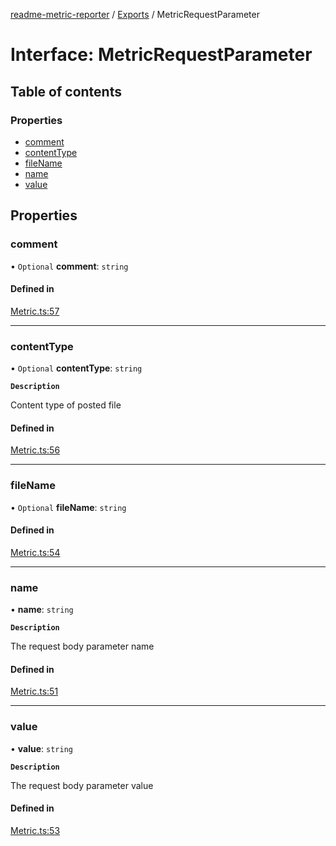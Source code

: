 [readme-metric-reporter](../README.md) / [Exports](../modules.md) / MetricRequestParameter

# Interface: MetricRequestParameter

## Table of contents

### Properties

- [comment](MetricRequestParameter.md#comment)
- [contentType](MetricRequestParameter.md#contenttype)
- [fileName](MetricRequestParameter.md#filename)
- [name](MetricRequestParameter.md#name)
- [value](MetricRequestParameter.md#value)

## Properties

### comment

• `Optional` **comment**: `string`

#### Defined in

[Metric.ts:57](https://github.com/igrek8/readme-metric-reporter/blob/e67d426/src/Metric.ts#L57)

___

### contentType

• `Optional` **contentType**: `string`

**`Description`**

Content type of posted file

#### Defined in

[Metric.ts:56](https://github.com/igrek8/readme-metric-reporter/blob/e67d426/src/Metric.ts#L56)

___

### fileName

• `Optional` **fileName**: `string`

#### Defined in

[Metric.ts:54](https://github.com/igrek8/readme-metric-reporter/blob/e67d426/src/Metric.ts#L54)

___

### name

• **name**: `string`

**`Description`**

The request body parameter name

#### Defined in

[Metric.ts:51](https://github.com/igrek8/readme-metric-reporter/blob/e67d426/src/Metric.ts#L51)

___

### value

• **value**: `string`

**`Description`**

The request body parameter value

#### Defined in

[Metric.ts:53](https://github.com/igrek8/readme-metric-reporter/blob/e67d426/src/Metric.ts#L53)
